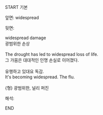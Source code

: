 START
기본

앞면:
widespread


뒷면:
<div>widespread damage </div><div>광범위한 손상</div><div><br></div><div><div>The drought has led to widespread loss of life. </div><div><div>그 가뭄은 대대적인 인명 손실로 이어졌다.</div></div></div><div><br></div><div><div><div>유행하고 있대요 독감.</div></div><div><div>It's becoming widespread. The flu.</div></div></div><div><br></div><div><font color=""#0a84ff"">{형} 광범위한, </font>널리 퍼진</div>


해석:

END